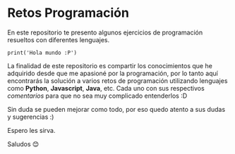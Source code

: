 # Retos Programación
En este repositorio te presento algunos ejercicios de programación resueltos con diferentes lenguajes. 

    print('Hola mundo :P')

La finalidad de este repositorio es compartir los conocimientos que he adquirido desde que me apasioné por la programación, por lo tanto aquí encontrarás la solución a varios retos de programación utilizando lenguajes como **Python**, **Javascript**, **Java**, etc. Cada uno con sus respectivos *comentarios* para que no sea muy complicado entenderlos :D

Sin duda se pueden mejorar como todo, por eso quedo atento a sus dudas y sugerencias :)

Espero les sirva. 

Saludos 😊
